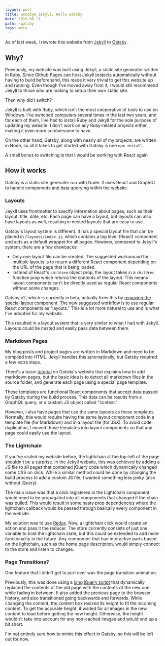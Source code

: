 ```yaml
---
layout: post
title: Goodbye Jekyll, Hello Gatsby
date: 2018-08-11
path: /gatsby
tags: meta
---
```


As of last week, I rewrote this website from [Jekyll](https://jekyllrb.com/) to [Gatsby](https://www.gatsbyjs.org/).

## Why?

Previously, my website was built using Jekyll, a static site generator written in Ruby. Since Github Pages can host Jekyll projects automatically without having to build beforehand, this made it very trivial to get this website up and running. Even though I've moved away from it, I would still recommend Jekyll to those who are looking to setup their own static site.

Then why did I switch?

Jekyll is built with Ruby, which isn't the most cooperative of tools to use on Windows. I've switched computers several times in the last two years, and for each of them, I've had to install Ruby and Jekyll for the sole purpose of updating my website. I don't work on any Ruby-related projects either, making it even more cumbersome to have.

On the other hand, Gatsby, along with nearly all of my projects, are written in Node, so all it takes to get started with Gatsby is one `npm install`.

A small bonus to switching is that I would be working with React again

## How it works

Gatsby is a static site generater run with Node. It uses React and GraphQL to handle components and data querying within the website.

### Layouts

Jeykll uses frontmatter to specify information about pages, such as their layout, title, date, etc. Each page can have a layout, but layouts can also have layouts as well, resulting in nested layouts that are easy to use.

Gatsby's layout system is different. It has a special layout file that can be placed in `/layouts/index.js`, which contains a top level (React) component and acts as a default wrapper for all pages. However, compared to Jekyll's system, there are a few drawbacks:

- Only one layout file can be created. The suggested workaround for multiple layouts is to return a different React component depending on the URL of the page that is being loaded.
- Instead of React's `children` object prop, the layout takes in a `children` function prop which returns the contents of the layout. This means layout components can't be directly used as regular React components without some changes.

Gatsby v2, which is currently in beta, actually fixes this by [removing the special layout component](https://github.com/gatsbyjs/rfcs/blob/master/text/0002-remove-special-layout-components.md). The new suggested workflow is to use regular React components as "layouts." This is a lot more natural to use and is what I've adopted for my website.

This resulted in a layout system that is very similar to what I had with Jekyll. Layouts could be nested and easily pass data between them.

### Markdown Pages

My blog posts and project pages are written in Markdown and need to be compiled into HTML. Jekyll handles this automatically, but Gatsby required a few extra steps.

There's a basic [tutorial](https://www.gatsbyjs.org/docs/adding-markdown-pages/) on Gatsby's website that explains how to add markdown pages, but the basic idea is to detect all markdown files in the source folder, and generate each page using a special page template.

These templates are functional React components that accept data passed by Gatsby during the build process. This data can be results from a GraphQL query, or a custom JS object called "context."

However, I also have pages that use the same layouts as those templates. Normally, this would require having the same layout component code in a template file (for Markdown) and in a layout file (for JSX). To avoid code duplication, I moved those templates into layout components so that any page could easily use the layout.

### The Lightchain

If you've visited my website before, the lightchain at the top-left of the page shouldn't be a surprise. In the Jekyll website, this was achieved by adding a JS file to all pages that contained jQuery code which dynamically changed some CSS on click. While a similar method could be done by changing the build process to add a custom JS file, I wanted something less janky (also without jQuery).

The main issue was that a click registered in the Lightchain component would need to be propagated into all components that changed if the chain was pulled. This would result in some nasty prop dependencies where the lightchain callback would be passed through basically every component in the website.

My solution was to use [Redux](https://github.com/gatsbyjs/gatsby/tree/master/examples/using-redux). Now, a lightchain click would create an action and pass it the reducer. The store currently consists of just one variable to hold the lightchain state, but this could be extended to add more functionality in the future. Any component that had interactive parts based on the lightchain, such as the home page description, would simply connect to the store and listen to changes.

### Page Transitions?

One feature that I didn't get to port over was the page transition animation.

Previously, this was done using a [long jQuery script](https://github.com/LenKagamine/lenkagamine.github.io/blob/master/js/transition-page.js) that dynamically replaced the contents of the old page with the contents of the new one while fading in between. It also added the previous page to the browser history, and also transitioned going backwards and forwards. While changing the content, the content box resized its height to fit the incoming content. To get the accurate height, it waited for all images in the new content to load before getting the new height. Otherwise, the height wouldn't take into account for any non-cached images and would end up a bit short.

I'm not entirely sure how to mimic this effect in Gatsby, so this will be left out for now.
